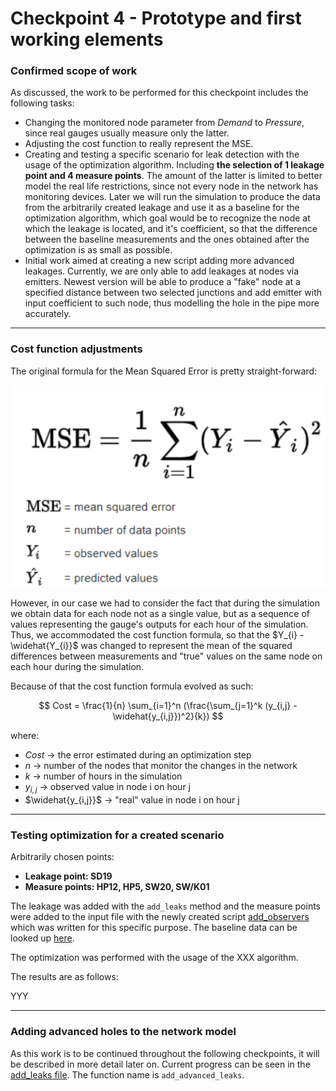 # Checkpoint 4 - Prototype and first working elements

### Confirmed scope of work

As discussed, the work to be performed for this checkpoint includes the following tasks:
* Changing the monitored node parameter from *Demand* to *Pressure*, since real gauges usually measure only the latter.
* Adjusting the cost function to really represent the MSE.
* Creating and testing a specific scenario for leak detection with the usage of the optimization algorithm. Including **the selection of 1 leakage point and 4 measure points**. The amount of the latter
is limited to better model the real life restrictions, since not every node in the network has monitoring devices. Later we will run the simulation to produce the data from the arbitrarily created leakage and use it as a baseline for the optimization algorithm, 
which goal would be to recognize the node at which the leakage is located, and it's coefficient, so that the difference between the baseline measurements and the ones obtained after the optimization is as small as possible.
* Initial work aimed at creating a new script adding more advanced leakages. Currently, we are only able to add leakages at nodes via emitters. Newest version will be able to produce a "fake" node at a specified distance between two selected junctions and add emitter with input coefficient to such node,
thus modelling the hole in the pipe more accurately.

___
### Cost function adjustments

The original formula for the Mean Squared Error is pretty straight-forward:

<p align="center">
    <img alt="mse formula"  src="images/mse.png"/>
</p>

However, in our case we had to consider the fact that during the simulation we obtain data for each node not as a single value, but as a sequence of values representing the gauge's outputs for each hour of the simulation.
Thus, we accommodated the cost function formula, so that the $Y_{i} - \widehat{Y_{i}}$ was changed to represent the mean of the squared differences between measurements and "true" values on the same node on each hour during the simulation.

Because of that the cost function formula evolved as such:

$$ Cost = \frac{1}{n} \sum_{i=1}^n (\frac{\sum_{j=1}^k (y_{i,j} - \widehat{y_{i,j}})^2}{k}) $$

where:
* $Cost$ &rarr; the error estimated during an optimization step
* $n$ &rarr; number of the nodes that monitor the changes in the network
* $k$ &rarr; number of hours in the simulation
* $y_{i,j}$ &rarr; observed value in node i on hour j
* $\widehat{y_{i,j}}$ &rarr; "real" value in node i on hour j

___
### Testing optimization for a created scenario

Arbitrarily chosen points:
* **Leakage point: SD19**
* **Measure points: HP12, HP5, SW20, SW/K01**

The leakage was added with the `add_leaks` method and the measure points were added to the input file with the newly created script [add_observers](../scripts/add_observers.py) which was written for this specific purpose.
The baseline data can be looked up [here](../knowledge_sources/checkpoint4_experiments/.gitkeep).

The optimization was performed with the usage of the XXX algorithm.

The results are as follows:

YYY

___
### Adding advanced holes to the network model

As this work is to be continued throughout the following checkpoints, it will be described in more detail later on. Current progress can be seen in the [add_leaks file](../scripts/add_leaks.py). The function name is `add_advanced_leaks`.